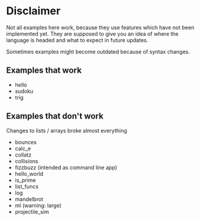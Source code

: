 # Disclaimer

Not all examples here work, because they use features which have not been implemented yet.
They are supposed to give you an idea of where the language is headed and what to expect in future updates.

Sometimes examples might become outdated because of syntax changes.

## Examples that work

- hello
- sudoku
- trig

## Examples that don't work

Changes to lists / arrays broke almost everything

- bounces
- calc_e
- collatz
- collisions
- fizzbuzz (intended as command line app)
- hello_world
- is_prime
- list_funcs
- log
- mandelbrot
- ml (warning: large)
- projectile_sim
